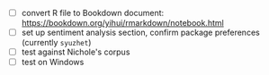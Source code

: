 - [ ] convert R file to Bookdown document: https://bookdown.org/yihui/rmarkdown/notebook.html
- [ ] set up sentiment analysis section, confirm package preferences (currently `syuzhet`)
- [ ] test against Nichole's corpus
- [ ] test on Windows